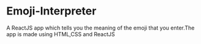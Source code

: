 # Emoji-Interpreter
A ReactJS app which tells you the meaning of the emoji that you enter.The app is made using HTML,CSS and ReactJS
